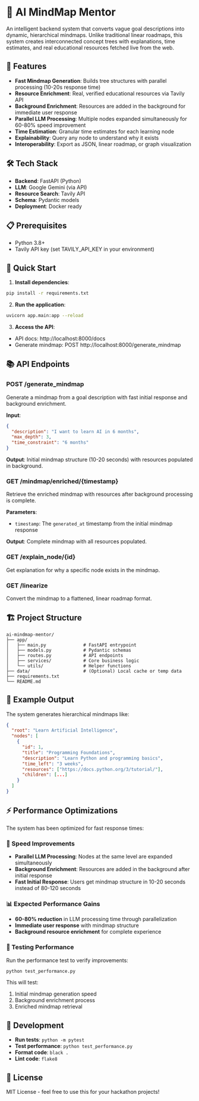 # 🧠 AI MindMap Mentor

An intelligent backend system that converts vague goal descriptions into dynamic, hierarchical mindmaps. Unlike traditional linear roadmaps, this system creates interconnected concept trees with explanations, time estimates, and real educational resources fetched live from the web.

## 🚀 Features
- **Fast Mindmap Generation**: Builds tree structures with parallel processing (10-20s response time)
- **Resource Enrichment**: Real, verified educational resources via Tavily API
- **Background Enrichment**: Resources are added in the background for immediate user response
- **Parallel LLM Processing**: Multiple nodes expanded simultaneously for 60-80% speed improvement
- **Time Estimation**: Granular time estimates for each learning node
- **Explainability**: Query any node to understand why it exists
- **Interoperability**: Export as JSON, linear roadmap, or graph visualization

## 🛠️ Tech Stack
- **Backend**: FastAPI (Python)
- **LLM**: Google Gemini (via API)
- **Resource Search**: Tavily API
- **Schema**: Pydantic models
- **Deployment**: Docker ready

## 📋 Prerequisites
- Python 3.8+
- Tavily API key (set TAVILY_API_KEY in your environment)

## 🚀 Quick Start
1. **Install dependencies**:

  ```bash
  pip install -r requirements.txt
  ```

2. **Run the application**:

  ```bash
  uvicorn app.main:app --reload
  ```

3. **Access the API**:
  - API docs: http://localhost:8000/docs
  - Generate mindmap: POST http://localhost:8000/generate_mindmap

## 📚 API Endpoints

### POST /generate_mindmap

Generate a mindmap from a goal description with fast initial response and background enrichment.

**Input**:

```json
{
  "description": "I want to learn AI in 6 months",
  "max_depth": 3,
  "time_constraint": "6 months"
}
```

**Output**: Initial mindmap structure (10-20 seconds) with resources populated in background.

### GET /mindmap/enriched/{timestamp}

Retrieve the enriched mindmap with resources after background processing is complete.

**Parameters**:

- `timestamp`: The `generated_at` timestamp from the initial mindmap response

**Output**: Complete mindmap with all resources populated.

### GET /explain_node/{id}

Get explanation for why a specific node exists in the mindmap.

### GET /linearize

Convert the mindmap to a flattened, linear roadmap format.

## 🏗️ Project Structure

```
ai-mindmap-mentor/
├── app/
│   ├── main.py              # FastAPI entrypoint
│   ├── models.py            # Pydantic schemas
│   ├── routes.py            # API endpoints
│   ├── services/            # Core business logic
│   └── utils/               # Helper functions
├── data/                    # (Optional) Local cache or temp data
├── requirements.txt
└── README.md
```

## 🎯 Example Output

The system generates hierarchical mindmaps like:

```json
{
  "root": "Learn Artificial Intelligence",
  "nodes": [
    {
      "id": 1,
      "title": "Programming Foundations",
      "description": "Learn Python and programming basics",
      "time_left": "3 weeks",
      "resources": ["https://docs.python.org/3/tutorial/"],
      "children": [...]
    }
  ]
}
```

## ⚡ Performance Optimizations

The system has been optimized for fast response times:

### 🚀 Speed Improvements

- **Parallel LLM Processing**: Nodes at the same level are expanded simultaneously
- **Background Enrichment**: Resources are added in the background after initial response
- **Fast Initial Response**: Users get mindmap structure in 10-20 seconds instead of 80-120 seconds

### 📊 Expected Performance Gains

- **60-80% reduction** in LLM processing time through parallelization
- **Immediate user response** with mindmap structure
- **Background resource enrichment** for complete experience

### 🧪 Testing Performance

Run the performance test to verify improvements:

```bash
python test_performance.py
```

This will test:

1. Initial mindmap generation speed
2. Background enrichment process
3. Enriched mindmap retrieval

## 🔧 Development

- **Run tests**: `python -m pytest`
- **Test performance**: `python test_performance.py`
- **Format code**: `black .`
- **Lint code**: `flake8`

## 📝 License

MIT License - feel free to use this for your hackathon projects!
